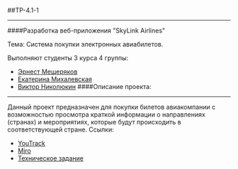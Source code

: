 ##TP-4.1-1
____
####Разработка веб-приложения "SkyLink Airlines"

Тема:  Система покупки электронных авиабилетов.

Выполняют студенты 3 курса 4 группы:
*   [Эрнест Мещеряков]()
*   [Екатерина Михалевская]()
*   [Виктор Николюкин]()
####Описание проекта:

____
Данный проект предназначен для покупки билетов авиакомпании с возможностью просмотра краткой информации о направлениях (странах) и мероприятиях, которые будут происходить в соответствующей стране.
Ссылки:
*	[YouTrack]()
*	[Miro](https://miro.com/app/board/uXjVMei1diI=/?share_link_id=979339232749)
*	[Техническое задание](https://github.com/ErronMeesh/TP-4.1-1/blob/main/Tekhnicheskoe_zadanie.pdf)
